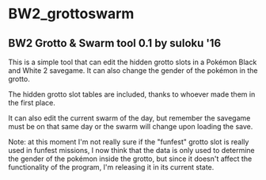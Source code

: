 # BW2_grottoswarm
BW2 Grotto & Swarm tool 0.1 by suloku '16
-------------------------------------

This is a simple tool that can edit the hidden grotto slots in a Pokémon Black and White 2 savegame. It can also change the gender of the pokémon in the grotto.

The hidden grotto slot tables are included, thanks to whoever made them in the first place.

It can also edit the current swarm of the day, but remember the savegame must be on that same day or the swarm will change upon loading the save.


Note: at this moment I'm not really sure if the "funfest" grotto slot is really used in funfest missions, I now think that the data is only used to determine the gender of the pokémon inside the grotto, but since it doesn't affect the functionality of the program, I'm releasing it in its current state.
